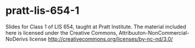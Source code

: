 pratt-lis-654-1
===============

Slides for Class 1 of LIS 654, taught at Pratt Institute. The material included here is licensed under the Creative Commons, Attribuuton-NonCommercial-NoDerivs license http://creativecommons.org/licenses/by-nc-nd/3.0/